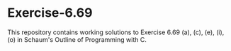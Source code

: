 # Exercise-6.69
This repository contains working solutions to Exercise 6.69 (a), (c), (e), (i), (o) in Schaum's Outline of Programming with C.
